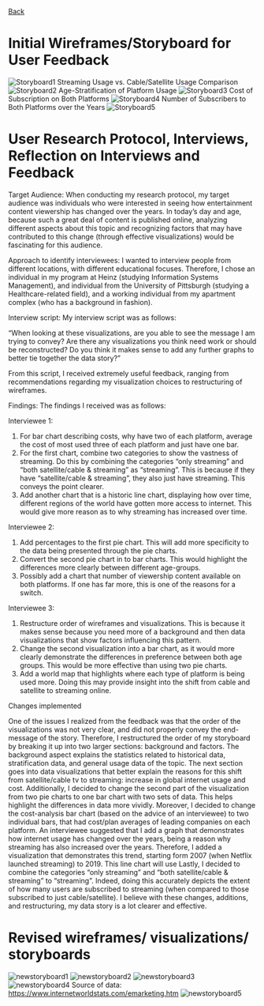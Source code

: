 [Back](https://vlahoti.github.io/lahoti_portfolio/)
# Initial Wireframes/Storyboard for User Feedback

![Storyboard1](Storyboard1.png)
Streaming Usage vs. Cable/Satellite Usage Comparison
![Storyboard2](Storyboard2.png)
Age-Stratification of Platform Usage
![Storyboard3](Storyboard3.png)
Cost of Subscription on Both Platforms
![Storyboard4](Storyboard4.png)
Number of Subscribers to Both Platforms over the Years
![Storyboard5](Storyboard5.png)


# User Research Protocol, Interviews, Reflection on Interviews and Feedback

Target Audience: 
When conducting my research protocol, my target audience was individuals who were interested in seeing how entertainment content viewership has changed over the years. In today’s day and age, because such a great deal of content is published online, analyzing different aspects about this topic and recognizing factors that may have contributed to this change (through effective visualizations) would be fascinating for this audience. 

Approach to identify interviewees:
I wanted to interview people from different locations, with different educational focuses. Therefore, I chose an individual in my program at Heinz (studying Information Systems Management), and individual from the University of Pittsburgh (studying a Healthcare-related field), and a working individual from my apartment complex (who has a background in fashion). 

Interview script:
My interview script was as follows:

“When looking at these visualizations, are you able to see the message I am trying to convey? Are there any visualizations you think need work or should be reconstructed? Do you think it makes sense to add any further graphs to better tie together the data story?” 

From this script, I received extremely useful feedback, ranging from recommendations regarding my visualization choices to restructuring of wireframes.

Findings:
The findings I received was as follows: 

Interviewee 1:

1. For bar chart describing costs, why have two of each platform, average the cost of most used three of each platform and just have one bar.
2. For the first chart, combine two categories to show the vastness of streaming. Do this by combining the categories “only streaming” and “both satellite/cable & streaming” as “streaming”. This is because if they have “satellite/cable & streaming”, they also just have streaming. This conveys the point clearer.
3. Add another chart that is a historic line chart, displaying how over time, different regions of the world have gotten more access to internet. This would give more reason as to why streaming has increased over time. 

Interviewee 2:
1. Add percentages to the first pie chart. This will add more specificity to the data being presented through the pie charts.
2. Convert the second pie chart in to bar charts. This would highlight the differences more clearly between different age-groups.
3. Possibly add a chart that number of viewership content available on both platforms. If one has far more, this is one of the reasons for a switch.

Interviewee 3:

1. Restructure order of wireframes and visualizations. This is because it makes sense because you need more of a background and then data visualizations that show factors influencing this pattern.
2. Change the second visualization into a bar chart, as it would more clearly demonstrate the differences in preference between both age groups. This would be more effective than using two pie charts.
3. Add a world map that highlights where each type of platform is being used more. Doing this may provide insight into the shift from cable and satellite to streaming online. 

Changes implemented

One of the issues I realized from the feedback was that the order of the visualizations was not very clear, and did not properly convey the end-message of the story. Therefore, I restructured the order of my storyboard by breaking it up into two larger sections: background and factors. The background aspect explains the statistics related to historical data, stratification data, and general usage data of the topic. The next section goes into data visualizations that better explain the reasons for this shift from satellite/cable tv to streaming: increase in global internet usage and cost. Additionally, I decided to change the second part of the visualization from two pie charts to one bar chart with two sets of data. This helps highlight the differences in data more vividly. Moreover, I decided to change the cost-analysis bar chart (based on the advice of an interviewee) to two individual bars, that had cost/plan averages of leading companies on each platform. An interviewee suggested that I add a graph that demonstrates how internet usage has changed over the years, being a reason why streaming has also increased over the years. Therefore, I added a visualization that demonstrates this trend, starting form 2007 (when Netflix launched streaming) to 2019. This line chart will use  Lastly, I decided to combine the categories “only streaming” and “both satellite/cable & streaming” to “streaming”. Indeed, doing this accurately depicts the extent of how many users are subscribed to streaming (when compared to those subscribed to just cable/satellite). I believe with these changes, additions, and restructuring, my data story is a lot clearer and effective.

# Revised wireframes/ visualizations/ storyboards
![newstoryboard1](newstoryboard1.png)
![newstoryboard2](newstoryboard2.png)
![newstoryboard3](newstoryboard3.png)
![newstoryboard4](newstoryboard4.png)
Source of data: https://www.internetworldstats.com/emarketing.htm
![newstoryboard5](newstoryboard5.png)




